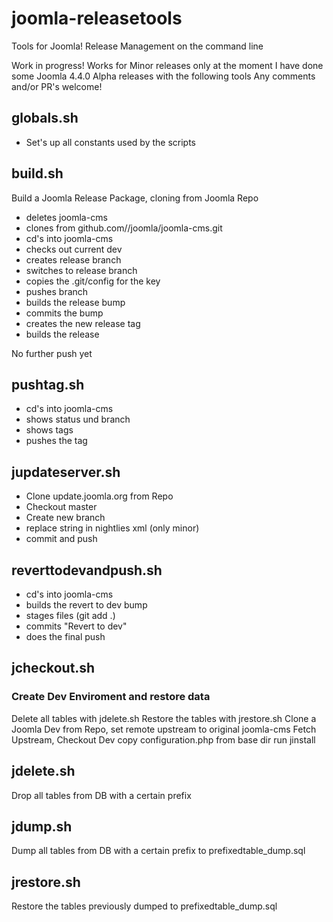# joomla-releasetools
Tools for Joomla! Release Management on the command line

Work in progress! Works for Minor releases only at the moment
I have done some Joomla 4.4.0 Alpha releases with the following tools
Any comments and/or PR's welcome!

## globals.sh
- Set's up all constants used by the scripts

## build.sh
Build a Joomla Release Package, cloning from Joomla Repo
- deletes joomla-cms
- clones from github.com//joomla/joomla-cms.git
- cd's into joomla-cms
- checks out current dev
- creates release branch
- switches to release branch
- copies the .git/config for the key
- pushes branch
- builds the release bump
- commits the bump
- creates the new release tag
- builds the release

No further push yet

## pushtag.sh
- cd's into joomla-cms
- shows status und branch
- shows tags
- pushes the tag

## jupdateserver.sh 
- Clone update.joomla.org from Repo
- Checkout master
- Create new branch 
- replace string in nightlies xml (only minor)
- commit and push  

## reverttodevandpush.sh
- cd's into joomla-cms
- builds the revert to dev bump
- stages files (git add .)
- commits "Revert to dev"
- does the final push

## jcheckout.sh 
### Create Dev Enviroment and restore data
Delete all tables with jdelete.sh
Restore the tables with jrestore.sh
Clone a Joomla Dev from Repo, set remote upstream to original joomla-cms
Fetch Upstream, Checkout Dev
copy configuration.php from base dir
run jinstall

## jdelete.sh
Drop all tables from DB with a certain prefix

## jdump.sh
Dump all tables from DB with a certain prefix to prefixedtable_dump.sql

## jrestore.sh
Restore the tables previously dumped to prefixedtable_dump.sql



